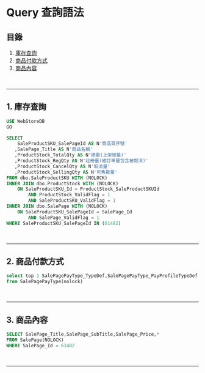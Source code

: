 # Query 查詢語法

## 目錄
1. [庫存查詢](#1-庫存查詢)
2. [商品付款方式](#2-商品付款方式)
3. [商品內容](#3-商品內容)

<br>

---

## 1. 庫存查詢

```sql
USE WebStoreDB
GO

SELECT
	SaleProductSKU_SalePageId AS N'商品頁序號'
   ,SalePage_Title AS N'商品名稱'
   ,ProductStock_TotalQty AS N'總量(上架總量)'
   ,ProductStock_RegQty AS N'註冊量(總訂單量包含被取消)'
   ,ProductStock_CancelQty AS N'取消量'
   ,ProductStock_SellingQty AS N'可售數量'
FROM dbo.SaleProductSKU WITH (NOLOCK)
INNER JOIN dbo.ProductStock WITH (NOLOCK)
	ON SaleProductSKU_Id = ProductStock_SaleProductSKUId
		AND ProductStock_ValidFlag = 1
		AND SaleProductSKU_ValidFlag = 1
INNER JOIN dbo.SalePage WITH (NOLOCK)
	ON SaleProductSKU_SalePageId = SalePage_Id
		AND SalePage_ValidFlag = 1
WHERE SaleProductSKU_SalePageId IN (61482)
```

<br>

---

## 2. 商品付款方式

```sql
select top 1 SalePagePayType_TypeDef,SalePagePayType_PayProfileTypeDef,*
from SalePagePayType(nolock)
```

<br>

---

## 3. 商品內容

```sql
SELECT SalePage_Title,SalePage_SubTitle,SalePage_Price,*
FROM SalePage(NOLOCK)
WHERE SalePage_Id = 61482
```

<br>

---